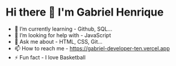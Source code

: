  <h1> Hi there 👋 I'm Gabriel Henrique </h1>

- 🌱 I’m currently learning - Github, SQL...
- 🤔 I’m looking for help with - JavaScript
- 💬 Ask me about - HTML, CSS, Git...
- 📫 How to reach me - https://gabriel-developer-ten.vercel.app
- ⚡ Fun fact -  I love Basketball
